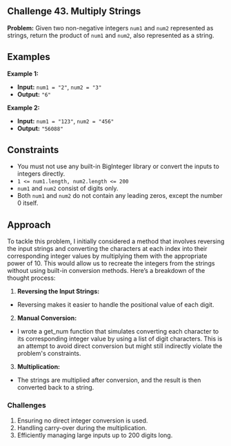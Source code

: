 ## Challenge 43. Multiply Strings

**Problem:** Given two non-negative integers `num1` and `num2` represented as strings, return the product of `num1` and `num2`, also represented as a string.

## Examples

**Example 1:**

- **Input:** `num1 = "2"`, `num2 = "3"`
- **Output:** `"6"`

**Example 2:**

- **Input:** `num1 = "123"`, `num2 = "456"`
- **Output:** `"56088"`

## Constraints

- You must not use any built-in BigInteger library or convert the inputs to integers directly.
- `1 <= num1.length, num2.length <= 200`
- `num1` and `num2` consist of digits only.
- Both `num1` and `num2` do not contain any leading zeros, except the number 0 itself.

## Approach

To tackle this problem, I initially considered a method that involves reversing the input strings and converting the characters at each index into their corresponding integer values by multiplying them with the appropriate power of 10. This would allow us to recreate the integers from the strings without using built-in conversion methods. Here’s a breakdown of the thought process:

1. **Reversing the Input Strings:**
- Reversing makes it easier to handle the positional value of each digit.

2. **Manual Conversion:**
- I wrote a get_num function that simulates converting each character to its corresponding integer value by using a list of digit characters. This is an attempt to avoid direct conversion but might still indirectly violate the problem's constraints.

3. **Multiplication:**
- The strings are multiplied after conversion, and the result is then converted back to a string.
  
### Challenges

1. Ensuring no direct integer conversion is used.
2. Handling carry-over during the multiplication.
3. Efficiently managing large inputs up to 200 digits long.
